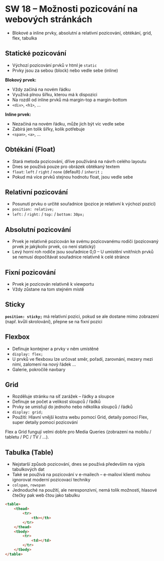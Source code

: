 # SW 18 – Možnosti pozicování na webových stránkách

* Blokové a inline prvky, absolutní a relativní pozicování, obtékání, grid, flex, tabulka

## Statické pozicování

* Výchozí pozicování prvků v html je `static`
* Prvky jsou za sebou (block) nebo vedle sebe (inline)

__Blokový prvek:__

* Vždy začíná na novém řádku
* Využívá plnou šířku, kterou má k dispozici
* Na rozdíl od inline prvků má margin-top a margin-bottom
* `<div>`, `<h1>`, ...

__Inline prvek:__

* Nezačíná na novém řádku, může jich být víc vedle sebe
* Zabírá jen tolik šířky, kolik potřebuje
* `<span>`, `<a>`, ...

## Obtékání (Float)

* Stará metoda pozicování, dříve používáná na návrh celého layoutu
* Dnes se používá pouze pro obrázek obtékaný textem
* `float`: `left` / `right` / `none` (default) / `inherit` `;`
* Pokud má více prvků stejnou hodnotu float, jsou vedle sebe

## Relativní pozicování

* Posunutí prvku o určité souřadnice (pozice je relativní k výchozí pozici)
* `position: relative;`
* `left:` / `right:` / `top:` / `bottom:` `30px;`

## Absolutní pozicování

* Prvek je relativně pozicován ke svému pozicovanému rodiči (pozicovaný prvek je jakýkoliv prvek, co není statický)
* Levý horní roh rodiče jsou souřadnice 0,0 – U umístění vnitřních prvků se nemusí dopočítávat souřadnice relativně k celé stránce

## Fixní pozicování

* Prvek je pozicován relativně k viewportu
* Vždy zůstane na tom stejném místě

## Sticky

__`position: sticky;`__ má relativní pozici, pokud se ale dostane mimo zobrazení (např. kvůli skrolování), přepne se na fixní pozici

## Flexbox

* Definuje kontejner a prvky v něm umístěné
* `display: flex;`
* U prvků ve flexboxu lze určovat směr, pořadí, zarovnání, mezery mezi nimi, zalomení na nový řádek ...
* Galerie, pokročilé navbary

## Grid

* Rozděluje stránku na síť zarážek – řádky a sloupce
* Definuje se počet a velikost sloupců / řádků
* Prvky se umisťují do jednoho nebo několika sloupců / řádků
* `display: grid;`
* Použití: Hlavní vnější kostra webu pomocí Grid, detaily pomocí Flex, super detaily pomocí pozicování

Flex a Grid fungují velmi dobře pro Media Queries (zobrazení na mobilu / tabletu / PC / TV / ...).

## Tabulka (Table)

* Nejstarší způsob pozicování, dnes se používá především na výpis tabulkových dat
* Také se používá na pozicování v e-mailech – e-mailoví klienti mohou ignorovat moderní pozicovací techniky
* `colspan`, `rowspan`
* Jednoduché na použití, ale neresponzivní, nemá tolik možností, hlasové čtečky pak web čtou jako tabulku

``` html
<table>
    <thead>
        <tr>
            <th></th>
        </tr>
    </thead>
    <tbody>
        <tr>
            <td></td>
        </tr>
    </tbody>
</table>
```
